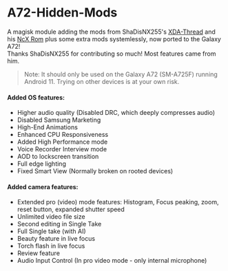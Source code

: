 # A72-Hidden-Mods
A magisk module adding the mods from ShaDisNX255's [XDA-Thread](https://forum.xda-developers.com/t/samsung-galaxy-a71-working-mods.4173295/) and his [NcX Rom](https://forum.xda-developers.com/t/rom-oneui-2-5-twrp-ncx-2-5-for-a71-sm-a715f.4174135/) plus some extra mods systemlessly, now ported to the Galaxy A72!<br/>
Thanks ShaDisNX255 for contributing so much! Most features came from him.

> Note: It should only be used on the Galaxy A72 (SM-A725F) running Android 11. Trying on other devices is at your own risk.

#### Added OS features:
- Higher audio quality (Disabled DRC, which deeply compresses audio)
- Disabled Samsung Marketing
- High-End Animations
- Enhanced CPU Responsiveness
- Added High Performance mode
- Voice Recorder Interview mode
- AOD to lockscreen transition
- Full edge lighting
- Fixed Smart View (Normally broken on rooted devices)


#### Added camera features:
- Extended pro (video) mode features: Histogram, Focus peaking, zoom, reset button, expanded shutter speed
- Unlimited video file size
- Second editing in Single Take
- Full Single take (with AI)
- Beauty feature in live focus
- Torch flash in live focus
- Review feature
- Audio Input Control (In pro video mode - only internal microphone)
